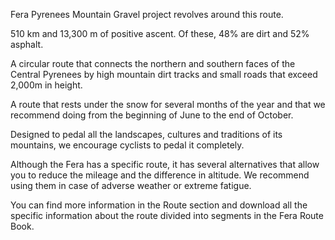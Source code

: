 Fera Pyrenees Mountain Gravel project revolves around this route.

510 km and 13,300 m of positive ascent. Of these, 48% are dirt and 52% asphalt.

A circular route that connects the northern and southern faces of the Central Pyrenees by high mountain dirt tracks and small roads that exceed 2,000m in height.

A route that rests under the snow for several months of the year and that we recommend doing from the beginning of June to the end of October.

Designed to pedal all the landscapes, cultures and traditions of its mountains, we encourage cyclists to pedal it completely.

Although the Fera has a specific route, it has several alternatives that allow you to reduce the mileage and the difference in altitude. We recommend using them in case of adverse weather or extreme fatigue.

You can find more information in the Route section and download all the specific information about the route divided into segments in the Fera Route Book.

